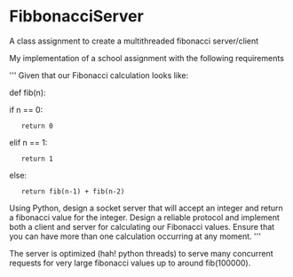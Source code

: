 # FibbonacciServer
A class assignment to create a multithreaded fibonacci server/client

My implementation of a school assignment with the following requirements

'''
Given that our Fibonacci calculation looks like:

def fib(n):

   if n == 0:
   
       return 0
       
   elif n == 1:
   
       return 1
       
   else:
   
       return fib(n-1) + fib(n-2)

Using Python, design a socket server that will accept an integer and return a fibonacci value for the integer. Design a
reliable protocol and implement both a client and server for calculating our Fibonacci values. Ensure that you can have more than one calculation occurring at any moment.
'''

The server is optimized (hah! python threads) to serve many concurrent requests for very large fibonacci values up to around fib(100000). 

